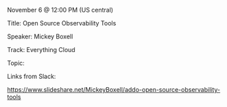 November 6 @ 12:00 PM (US central)

Title: Open Source Observability Tools

Speaker: Mickey Boxell

Track: Everything Cloud

Topic:

Links from Slack:

https://www.slideshare.net/MickeyBoxell/addo-open-source-observability-tools
